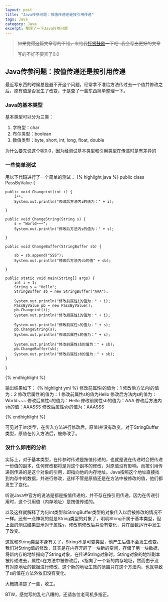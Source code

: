 ```yaml
---
layout: post
title: "Java传参问题：按值传递还是按引用传递"
tags: Java
category: Java
excerpt: 整理了一下Java传参问题
---
```

> ~~如果觉得这篇文章写的不错，来给我[打赏鼓励](http://d3.freep.cn/3tb_160710193136wkl4568789.jpg)一下吧~我会写出更好的文章~~
>
> 写的不好不要赏了0.0

## Java传参问题：按值传递还是按引用传递

最近写东西的时候总是避不开这个问题，经常拿不准给方法传过去一个值并修改之后，原有值是否发生了改变，于是查了一些东西简单整理一下。

### Java的基本类型
基本类型可以分为三类：  
1. 字符型：char  
2. 布尔类型：boolean  
3. 数值类型：byte, short, int, long, float, double  

为什么要先说这个呢0.0，因为经测试基本类型和引用类型在传递时是有差异的

### 一些简单测试
用以下代码进行了一个简单的测试：
{% highlight java %}
public class PassByValue {

	public void Changeint(int i) {
		i++;
		System.out.println("修改后方法内i的值为：" + i);
	
	}
	
	public void ChangeString(String s) {
		s = "World~~~";
		System.out.println("修改后方法内s的值为：" + s);
	
	}
	
	public void ChangeBuffer(StringBuffer sb) {
	
		sb = sb.append("SSS");
		System.out.println("修改后方法内sb的值" + sb);
	
	}
	
	public static void main(String[] args) {
		int i = 1;
		String s = "Hello";
		StringBuffer sb = new StringBuffer("AAA");
	
		System.out.println("修改前属性i的值为：" + i);
		PassByValue pb = new PassByValue();
		pb.Changeint(i);
		System.out.println("修改后属性i的值为：" + i);
	
		System.out.println("修改前属性s的值为：" + s);
		pb.ChangeString(s);
		System.out.println("修改后属性s的值为：" + s);
	
		System.out.println("修改前属性sb的值为：" + sb);
		pb.ChangeBuffer(sb);
		System.out.println("修改后属性sb的值为：" + sb);
	}

}

{% endhighlight %}

输出结果如下：
{% highlight yml %}
修改前属性i的值为：1
修改后方法内i的值为：2
修改后属性i的值为：1
修改前属性s的值为Hello
修改后方法内s的值为：World~~~
修改后属性s的值为：Hello
修改前属性sb的值为：AAA
修改后方法内sb的值：AAASSS
修改后属性sb的值为：AAASSS

{% endhighlight %}

可见对于int类型，在传入方法进行修改后，原值i并没有改变。对于StringBuffer类型，原值在传入方法后，被修改了。

### 没什么卵用的分析

实际上，对于基本类型，在传参时传递是按值传递的，也就是说在传递时会把传递一份值的副本，任何修改都将是对这个副本的修改，对原值没有影响。而按引用传递则传递的是这个对象的引用，即指向他的内存地址。Java按照这个地址直接找到内存中的数据，并进行修改，这样不管是原值还是在方法中被修改的值，他们都发生了变化。

听说Java中官方的说法是都是按值传递的，并不存在按引用传递，因为在传递引用时，这个引用值（内存地址）是按值传递的。

以及这样就解释了为何int类型和StringBuffer类型的对象传入以后被修改的情况不一样。还有一点神坑的就是String类型的对象了，明明String不属于基本类型，但上面的测试结果显示对于属性s，修改前修改后并没有变化，只在函数运行中发生了改变。

这就和String类型本身有关了，String不是可变类型，他产生后值不会发生改变。我们对String值的修改，其实是在内存开辟了一块新的空间，存储了另一块数据，将新内存的地址指向了String对象。在传递String对象时，String对象的地址副本被传递进去，属性s在方法中被修改后，s指向了一个新的内存地址，然而由于没有对原地址的数据进行修改、这个新的地址生效的范围只在这个方法内，也就导致了s的值在方法外依旧没有变化。

大概搞清楚了一些，收工。   

BTW，感觉写的乱七八糟的，还请各位老司机多指正。
